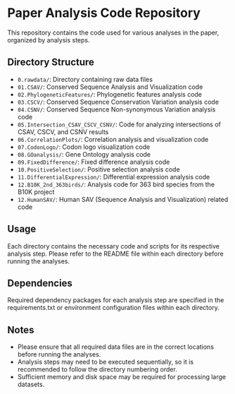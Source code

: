 # Paper Analysis Code Repository

This repository contains the code used for various analyses in the paper, organized by analysis steps.

## Directory Structure

- `0.rawdata/`: Directory containing raw data files
- `01.CSAV/`: Conserved Sequence Analysis and Visualization code
- `02.PhylogeneticFeatures/`: Phylogenetic features analysis code
- `03.CSCV/`: Conserved Sequence Conservation Variation analysis code
- `04.CSNV/`: Conserved Sequence Non-synonymous Variation analysis code
- `05.Intersection_CSAV_CSCV_CSNV/`: Code for analyzing intersections of CSAV, CSCV, and CSNV results
- `06.CorrelationPlots/`: Correlation analysis and visualization code
- `07.CodonLogo/`: Codon logo visualization code
- `08.GOanalysis/`: Gene Ontology analysis code
- `09.FixedDifference/`: Fixed difference analysis code
- `10.PositiveSelection/`: Positive selection analysis code
- `11.DifferentialExpression/`: Differential expression analysis code
- `12.B10K_2nd_363birds/`: Analysis code for 363 bird species from the B10K project
- `12.HumanSAV/`: Human SAV (Sequence Analysis and Visualization) related code

## Usage

Each directory contains the necessary code and scripts for its respective analysis step. Please refer to the README file within each directory before running the analyses.

## Dependencies

Required dependency packages for each analysis step are specified in the requirements.txt or environment configuration files within each directory.

## Notes

- Please ensure that all required data files are in the correct locations before running the analyses.
- Analysis steps may need to be executed sequentially, so it is recommended to follow the directory numbering order.
- Sufficient memory and disk space may be required for processing large datasets. 